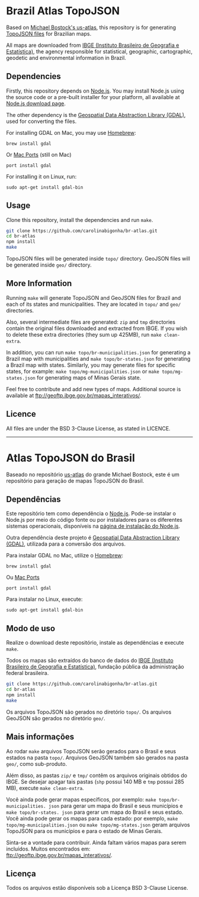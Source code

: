 # Brazil Atlas TopoJSON

Based on [Michael Bostock's us-atlas](http://github.com/mbostock/us-atlas.git), this repository is for generating [TopoJSON files](https://github.com/mbostock/topojson) for Brazilian maps.

All maps are downloaded from [IBGE (Instituto Brasileiro de Geografia e Estatística)](http://www.ibge.gov.br/), the agency responsible for
statistical, geographic, cartographic, geodetic and environmental information
in Brazil.

## Dependencies

Firstly, this repository depends on [Node.js](http://nodejs.org/).
You may install Node.js using the source code or a pre-built
installer for your platform, all available at
[Node.js download page](http://nodejs.org/download/).

The other dependency is the
[Geospatial Data Abstraction Library (GDAL)](http://www.gdal.org/),
used for converting the files.

For installing GDAL on Mac, you may use [Homebrew](http://brew.sh/):

```
brew install gdal
```

Or [Mac Ports](macports.org) (still on Mac)

```
port install gdal
```

For installing it on Linux, run:

```
sudo apt-get install gdal-bin
```

## Usage

Clone this repository, install the dependencies and run `make`.

```bash
git clone https://github.com/carolinabigonha/br-atlas.git
cd br-atlas
npm install
make
```

TopoJSON files will be generated inside ``topo/`` directory.
GeoJSON files will be generated inside ``geo/`` directory.

## More Information

Running ``make`` will generate TopoJSON and GeoJSON files for Brazil and
each of its states and municipalities. They are located in ``topo/`` and ``geo/`` directories.

Also, several intermediate files are generated: ``zip`` and ``tmp``
directories contain the original files downloaded and extracted from
IBGE. If you wish to delete these extra directories (they sum up 425MB),
run ``make clean-extra``.

In addition, you can run ``make topo/br-municipalities.json`` for generating
a Brazil map with municipalities and ``make topo/br-states.json`` for generating
a Brazil map with states. Similarly, you may generate files for
specific states, for example:
``make topo/mg-municipalities.json`` or ``make topo/mg-states.json``
for generating maps of Minas Gerais state.

Feel free to contribute and add new types of maps.
Additional source is available at ftp://geoftp.ibge.gov.br/mapas_interativos/.

## Licence

All files are under the BSD 3-Clause License, as stated in LICENCE.

-----------------------------------

# Atlas TopoJSON do Brasil

Baseado no repositório [us-atlas](http://github.com/mbostock/us-atlas.git) do grande Michael Bostock, este é um repositório para geração de mapas TopoJSON
do Brasil.

## Dependências

Este repositório tem como dependência o [Node.js](http://nodejs.org/).
Pode-se instalar o Node.js por meio do código fonte ou por instaladores
para os diferentes sistemas operacionais, disponíveis na
[página de instalação do Node.js](http://nodejs.org/download/).

Outra dependência deste projeto é
[Geospatial Data Abstraction Library (GDAL)](http://www.gdal.org/),
utilizada para a conversão dos arquivos.

Para instalar GDAL no Mac, utilize o [Homebrew](http://brew.sh/):
``` 
brew install gdal 
```

Ou [Mac Ports](http://macports.org/)

``` 
port install gdal 
```

Para instalar no Linux, execute: 

``` 
sudo apt-get install gdal-bin 
```

## Modo de uso

Realize o download deste repositório, instale
as dependências e execute `make`.

Todos os mapas são extraídos do banco de dados do [IBGE (Instituto Brasileiro de Geografia e Estatística)](http://www.ibge.gov.br/), fundação pública da
administração federal brasileira.

```bash
git clone https://github.com/carolinabigonha/br-atlas.git
cd br-atlas
npm install
make
```

Os arquivos TopoJSON são gerados no diretório ``topo/``.
Os arquivos GeoJSON são gerados no diretório ``geo/``.

## Mais informações

Ao rodar ``make`` arquivos TopoJSON serão gerados para o Brasil e seus
estados na pasta ``topo/``. Arquivos GeoJSON também são gerados na
pasta ``geo/``, como sub-produto.

Além disso, as pastas ``zip/`` e ``tmp/``
contêm os arquivos originais obtidos do IBGE.
Se desejar apagar tais pastas
(``shp`` possui 140 MB e ``tmp`` possui 285 MB),
execute ``make clean-extra``.

Você ainda pode gerar mapas específicos, por exemplo: ``make topo/br-municipalities.
json`` para gerar um mapa do Brasil e seus municípios e ``make topo/br-states.
json`` para gerar um mapa do Brasil e seus estado. Você ainda pode gerar os
mapas para cada estado: por exemplo, ``make topo/mg-municipalities.json`` ou ``make
topo/mg-states.json`` geram arquivos TopoJSON para os municípios e para o
estado de Minas Gerais.

Sinta-se a vontade para contribuir. Ainda faltam vários mapas para serem
incluídos. Muitos encontrados em: ftp://geoftp.ibge.gov.br/mapas_interativos/.

## Licença

Todos os arquivos estão disponíveis sob a Licença BSD 3-Clause License.
